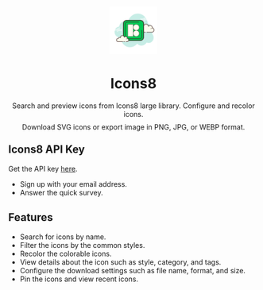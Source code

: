 <div align="center">
  <img src="extensions/icons8/assets/Icons8-Art.svg" style="width: 96px;"/>
</div>

<h1 align="center">Icons8</h1>

<p align="center">
Search and preview icons from Icons8 large library. Configure and recolor icons. 
</p>
<p align="center" style="line-height: 0.5;">
Download SVG icons or export image in PNG, JPG, or WEBP format.
</p>

## Icons8 API Key

Get the API key [here](https://developers.icons8.com).

* Sign up with your email address. 
* Answer the quick survey. 

## Features 

* Search for icons by name. 
* Filter the icons by the common styles. 
* Recolor the colorable icons. 
* View details about the icon such as style, category, and tags.
* Configure the download settings such as file name, format, and size. 
* Pin the icons and view recent icons. 
